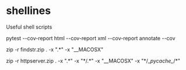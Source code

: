 # shellines
Useful shell scripts


pytest --cov-report html --cov-report xml --cov-report annotate --cov

zip -r findstr.zip . -x ".*" -x "\__MACOSX"

zip -r httpserver.zip . -x ".*" -x "\*/.\*" -x "\__MACOSX" -x "\*/\__pycache\__/\*"
